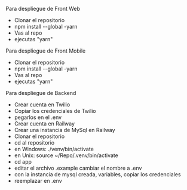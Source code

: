 Para despliegue de Front Web
* Clonar el repositorio 
* npm install --global -yarn
* Vas al repo 
* ejecutas "yarn"

Para despliegue de Front Mobile
* Clonar el repositorio 
* npm install --global -yarn
* Vas al repo 
* ejecutas "yarn"

Para despliegue de Backend
* Crear cuenta en Twilio
* Copiar los credenciales de Twilio
* pegarlos en el .env
* Crear cuenta en Railway 
* Crear una instancia de MySql en Railway
* Clonar el repositorio
* cd al repositorio 
* en Windows: ./venv/bin/activate
* en Unix: source ~/Repo/.venv/bin/activate
* cd app
* editar el archivo .example cambiar el nombre a .env
* con la instancia de mysql creada, variables, copiar los credenciales
* reemplazar en .env
